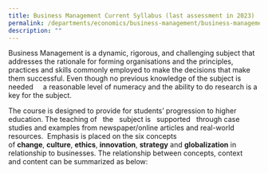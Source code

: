 ```yaml
---
title: Business Management Current Syllabus (last assessment in 2023)
permalink: /departments/economics/business-management/business-management-current-syllabus/
description: ""
---
```

Business Management is a dynamic, rigorous, and challenging subject that addresses the rationale for forming organisations and the principles,  practices and skills commonly employed to make the decisions that make them successful. Even though no previous knowledge of the subject is needed     a reasonable level of numeracy and the ability to do research is a key for the subject.

The course is designed to provide for students’ progression to higher education. The teaching of   the   subject is   supported   through case studies and examples from newspaper/online articles and real-world resources.  Emphasis is placed on the six concepts of **change**, **culture**, **ethics**, **innovation**, **strategy** and **globalization** in relationship to businesses. The relationship between concepts, context   and content can be summarized as below: